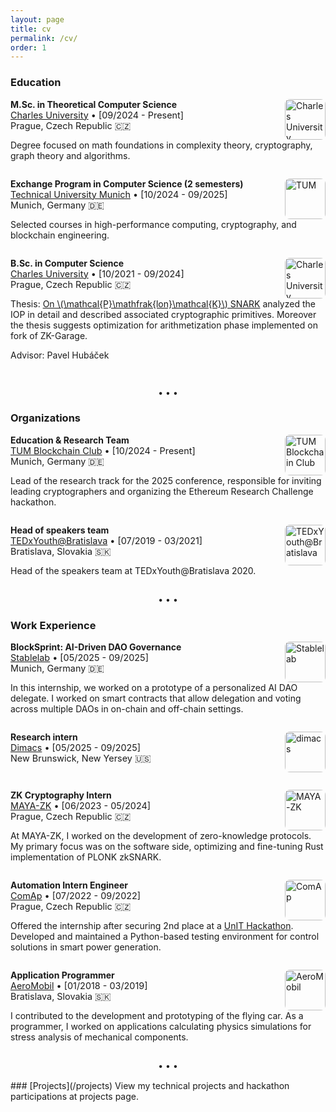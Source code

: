 ```yaml
---
layout: page
title: cv
permalink: /cv/
order: 1
---
```


<style>
    .cv-entry {
    margin-bottom: 1em;
    border-bottom: 2px solid var(--border-color);
    padding-bottom: 1em;
}

.cv-heading {
    display: flex;
    justify-content: space-between;
    align-items: flex-start;
}

.cv-heading-text {
    flex: 1;
    padding-right: 0.5em;
}

.cv-subheading {
    font-size: 0.9rem;
    /* color: var(--); */
}

.cv-img {
    width: 65px;
    height: 65px;
    object-fit: contain;
    /* padding: 8px; */
    border-radius: 8px;
    border: 3px solid var(--border-color);
    // filter: grayscale(100%) brightness(0.9) sepia(0.2) invert(0.8);
    // box-shadow: 0 2px 8px rgba(0,0,0,0.1);
    // transition: all 0.3s ease;
}

.cv-description {
    margin-top: 0.5em;
}
</style>

### Education

<div class="cv-entry">
    <div class="cv-heading">
        <div class="cv-heading-text">
            <strong>M.Sc. in Theoretical Computer Science</strong><br>
            <span class="cv-subheading">
                <a href="https://www.mff.cuni.cz/en">Charles University</a> • [09/2024 - Present] <br>
                Prague, Czech Republic 🇨🇿
            </span>
        </div>
        <img src="../assets/images/charles-uni.jpg" class="cv-img" alt="Charles University">
    </div>
    Degree focused on math foundations in complexity theory, cryptography, graph theory and algorithms.
</div>

<div class="cv-entry">
    <div class="cv-heading">
        <div class="cv-heading-text">
            <strong>Exchange Program in Computer Science (2 semesters)</strong><br>
            <span class="cv-subheading">
                <a href="https://www.tum.de/">Technical University Munich</a> • [10/2024 - 09/2025]<br>
                Munich, Germany 🇩🇪 
            </span>
        </div>
        <img src="../assets/images/tum-uni.png" class="cv-img" alt="TUM">
    </div>
    Selected courses in high-performance computing, cryptography, and blockchain engineering.
</div>

<div class="cv-entry">
    <div class="cv-heading">
        <div class="cv-heading-text">
            <strong>B.Sc. in Computer Science</strong><br>
            <span class="cv-subheading">
                <a href="https://www.mff.cuni.cz/en">Charles University</a> • [10/2021 - 09/2024] <br>
                Prague, Czech Republic 🇨🇿 
            </span>
        </div>
        <img src="../assets/images/charles-uni.jpg" class="cv-img" alt="Charles University">
    </div>
    Thesis: <a href="https://dspace.cuni.cz/bitstream/handle/20.500.11956/192912/130401356.pdf?sequence=1&isAllowed=y">On \(\mathcal{P}\mathfrak{lon}\mathcal{K}\)  SNARK</a> analyzed the IOP in detail and described associated cryptographic primitives. Moreover the thesis suggests optimization for arithmetization phase implemented on fork of ZK-Garage.
    <p>Advisor: Pavel Hubáček</p>
</div>

<div style="text-align: center; margin: 15px 0;">• • •</div>

### Organizations

<div class="cv-entry">
    <div class="cv-heading">
        <div class="cv-heading-text">
            <strong>Education & Research Team</strong><br>
            <span class="cv-subheading">
                <a href="https://www.tum-blockchain.com/"> TUM Blockchain Club</a> • [10/2024 - Present] <br>
                Munich, Germany 🇩🇪
            </span>
        </div>
        <img src="../assets/images/tbc2.png" class="cv-img" alt="TUM Blockchain Club">
    </div>
    Lead of the research track for the 2025 conference, responsible for inviting leading cryptographers and organizing the Ethereum Research Challenge hackathon.
</div>

<div class="cv-entry">
    <div class="cv-heading">
        <div class="cv-heading-text">
            <strong>Head of speakers team</strong><br>
            <span class="cv-subheading">    
                <a href="https://www.ted.com/tedx/events/22149"> TEDxYouth@Bratislava</a> • [07/2019 - 03/2021] <br>
                Bratislava, Slovakia 🇸🇰
            </span>
        </div>
        <img src="../assets/images/tedx.png" class="cv-img" alt="TEDxYouth@Bratislava">
    </div>
    Head of the speakers team at TEDxYouth@Bratislava 2020.
</div>

<div style="text-align: center; margin: 15px 0;">• • •</div>

### Work Experience

<div class="cv-entry">
    <div class="cv-heading">
        <div class="cv-heading-text">
            <strong>BlockSprint: AI-Driven DAO Governance</strong><br>
            <span class="cv-subheading">
                <a href="https://stablelab.xyz/">Stablelab</a> • [05/2025 - 09/2025] <br>
                Munich, Germany 🇩🇪
            </span>
        </div>
        <img src="../assets/images/stablelab.jpg" class="cv-img" alt="Stablelab">
    </div>
    In this internship, we worked on a prototype of a personalized AI DAO delegate.
    I worked on smart contracts that allow delegation and voting across multiple DAOs in on-chain and off-chain settings.
</div>

<div class="cv-entry">
    <div class="cv-heading">
        <div class="cv-heading-text">
            <strong>Research intern</strong><br>
            <span class="cv-subheading">
                <a href="http://dimacs.rutgers.edu/"> Dimacs</a> • [05/2025 - 09/2025] <br>
                New Brunswick, New Yersey 🇺🇸
            </span>
        </div>
        <img src="../assets/images/dimacs.png" class="cv-img" alt="dimacs">
    </div>
</div>

<div class="cv-entry">
    <div class="cv-heading">
        <div class="heading-text">
            <strong>ZK Cryptography Intern</strong><br>
            <span class="cv-subheading">
                <a href="https://www.maya-zk.com/"> MAYA-ZK</a> • [06/2023 - 05/2024] <br>
                Prague, Czech Republic 🇨🇿
            </span>
        </div>
        <img src="../assets/images/maya-zk.jpg" class="cv-img" alt="MAYA-ZK">
    </div>
    At MAYA-ZK, I worked on the development of zero-knowledge protocols. My primary focus was on the software side,
    optimizing and fine-tuning Rust implementation of PLONK zkSNARK.
</div>

<div class="cv-entry">
    <div class="cv-heading">
        <div class="heading-text">
            <strong>Automation Intern Engineer</strong><br>
            <span class="cv-subheading">
                <a href="https://www.comap-control.com/"> ComAp</a> • [07/2022 - 09/2022] <br>
                Prague, Czech Republic 🇨🇿
            </span>
        </div>
        <img src="../assets/images/comap.png" class="cv-img" alt="ComAp">
    </div>
    Offered the internship after securing 2nd place at a <a href="https://unit.bestprague.cz/"> UnIT Hackathon</a>.
    Developed and maintained a Python-based testing environment for control solutions in smart power generation.
</div>

<div class="cv-entry">
    <div class="cv-heading">
        <div class="heading-text">
            <strong>Application Programmer</strong><br>
            <span class="cv-subheading">
                <a href="https://www.aeromobil.com/"> AeroMobil</a> • [01/2018 - 03/2019] <br>
                Bratislava, Slovakia 🇸🇰
            </span>
        </div>
        <img src="../assets/images/aeromobil.png" class="cv-img" alt="AeroMobil">
    </div>
    I contributed to the development and prototyping of the flying car. As a programmer, I worked on applications
    calculating physics simulations for stress analysis of mechanical components.
</div>

<div style="text-align: center; margin: 15px 0;">• • •</div>
### [Projects](/projects)
View my technical projects and hackathon participations at projects page.